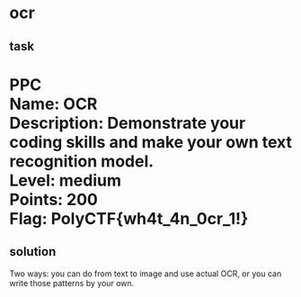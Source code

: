 # ocr

## task
PPC<br>
Name: OCR<br>
Description: Demonstrate your coding skills and make your own text recognition model.<br>
Level: medium<br>
Points: 200<br>
Flag: PolyCTF{wh4t_4n_0cr_1!}<br>
==========
## solution
Two ways: you can do from text to image and use actual OCR, or you can write those patterns by your own.
